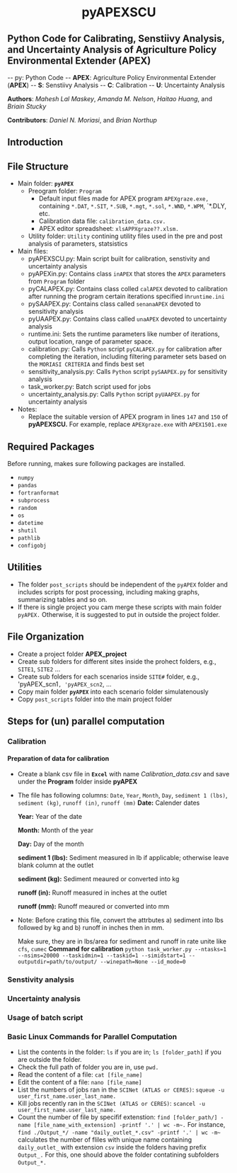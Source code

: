 # <p align="center"> pyAPEXSCU </p>
## Python Code for Calibrating, Senstiivy Analysis, and Uncertainty Analysis of Agriculture Policy Environmental Extender (APEX)
-- py: Python Code
-- **APEX**: Agriculture Policy Environmental Extender (**APEX**)
-- **S**: Senstiivy Analysis
-- **C**: Calibration
-- **U**: Uncertainty Analysis

**Authors**: *Mahesh Lal Maskey*, *Amanda M. Nelson*, *Haitao Huang*, and *Briain Stucky*

**Contributors**: *Daniel N. Moriasi*, and *Brian Northup*

## Introduction
## File Structure
* Main folder: **`pyAPEX`**
    * Preogram folder: `Program`
      * Default input files made for APEX program `APEXgraze.exe,`  containing `*.DAT`, `*.SIT`, `*.SUB`, `*.mgt`, `*.sol`, `*.WND`, `*.WPM`, `*.DLY, etc.
      * Calibration data file: `calibration_data.csv.`  
      * APEX editor spreadsheet: `xlsAPPXgraze??.xlsm.`        
    * Utility folder: `Utility` contining utility files used in the pre and post analysis of parameters, statsistics
 * Main files:
    * pyAPEXSCU.py: Main script built for calibration, senstivity and  uncertainty analysis
    * pyAPEXin.py: Contains class `inAPEX` that stores the `APEX` parameters from `Program` folder
    * pyCALAPEX.py: Contains class colled `calAPEX` devoted to calibration after running the program certain iterations specified in`runtime.ini` 
    * pySAAPEX.py: Contains class called `senanaAPEX` devoted to sensitivity analysis 
    * pyUAAPEX.py: Contains class called `unaAPEX` devoted to uncertainty analysis 
    * runtime.ini: Sets the runtime parameters like number of iterations, output location, range of parameter space.
    * calibration.py: Calls `Python` script `pyCALAPEX.py` for calibration after completing the iteration, including filtering parameter sets based on the `MORIASI CRITERIA` and finds best set
    * sensitivity_analysis.py: Calls `Python` script `pySAAPEX.py` for sensitivity analysis 
    * task_worker.py: Batch script used for jobs
    * uncertainty_analysis.py: Calls `Python` script `pyUAAPEX.py` for uncertainty analysis
 * Notes:
      * Replace the suitable version of APEX program in lines `147` and `150` of **pyAPEXSCU.** For example, replace `APEXgraze.exe` with `APEX1501.exe`
## Required Packages
   Before running, makes sure following packages are installed.
   * `numpy`
   * `pandas`
   * `fortranformat`
   * `subprocess`
   * `random`
   * `os`
   * `datetime`
   * `shutil`
   * `pathlib`
   * `configobj`
## Utilities
   * The folder `post_scripts` should be independent of the `pyAPEX` folder and includes scripts for post processing, including making graphs, summarizing tables and so on.
   * If there is single project you cam merge these scripts with main folder `pyAPEX.` Otherwise, it is suggested to put in outside the project folder.
## File Organization
   * Create a project folder **APEX_project**
   * Create sub folders for different sites inside the prohect folders, e.g., `SITE1`, `SITE2` ... 
   * Create sub folders for each scenarios inside `SITE#` folder, e.g., 'pyAPEX_scn1`, 'pyAPEX_scn2`, ...
   * Copy main folder **`pyAPEX`** into each scenario folder simulatenously
   * Copy `post_scripts` folder into the main project folder
## Steps for (un) parallel computation
### Calibration
#### Preparation of data for calibration
   * Create a blank csv file in **`Excel`** with name *Calibration_data.csv* and save under the **Program** folder inside **pyAPEX**
   * The file has following columns: `Date`, `Year`, `Month`, `Day`, `sediment 1 (lbs)`, `sediment (kg)`, `runoff (in)`, `runoff (mm)`
     **Date:**                Calender dates

     **Year:**                Year of the date
     
     **Month:**               Month of the year
     
     **Day:**                 Day of the month
     
     **sediment 1 (lbs):**    Sediment measured in lb if applicable; otherwise leave blank column at the outlet
     
     **sediment (kg):**       Sediment meaured or converted into kg
     
     **runoff (in):**         Runoff measured in inches at the outlet
     
     **runoff (mm):**         Runoff meaured or converted into mm

   * Note: Before crating this file, convert the attrbutes a) sediment into lbs followed by kg and b) runoff in inches then in mm.
   
     Make sure, they are in lbs/area for sediment and runoff in rate unite like `cfs`, `cumec`
**Command for calibration**
`python task_worker.py --ntasks=1  --nsims=20000 --taskidmin=1 --taskid=1 --simidstart=1 --outputdir=path/to/output/ --winepath=None --id_mode=0`

### Senstivity analysis
### Uncertainty analysis
### Usage of batch script
### Basic Linux Commands for Parallel Computation
* List the contents in the folder: `ls` if you are in; `ls [folder_path]` if you are outside the folder.
* Check the full path of folder you are in, use `pwd.`
* Read the content of a file: `cat [file_name]`
* Edit the content of a file: `nano [file_name]`
* List the numbers of jobs ran in the `SCINet (ATLAS or CERES)`: `squeue -u user_first_name.user_last_name.`
* Kill jobs recently ran in the `SCINet (ATLAS or CERES)`: `scancel -u user_first_name.user_last_name.`
* Count the number of file by specifif extenstion: `find [folder_path/] -name [file_name_with_extension] -printf '.' | wc -m~.`  For instance,  `find ./Output_*/ -name "daily_outlet_*.csv" -printf '.' | wc -m~` calculates the number of fliles with unique name containing `daily_outlet_` with extension `csv` inside the folders having prefix `Output_.` For this, one should above the folder contatining subfolders `Output_*.`
